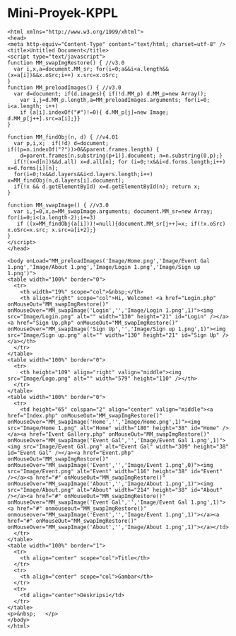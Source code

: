 # Mini-Proyek-KPPL
    
    <html xmlns="http://www.w3.org/1999/xhtml">
    <head>
    <meta http-equiv="Content-Type" content="text/html; charset=utf-8" />
    <title>Untitled Document</title>
    <script type="text/javascript">
    function MM_swapImgRestore() { //v3.0
      var i,x,a=document.MM_sr; for(i=0;a&&i<a.length&&(x=a[i])&&x.oSrc;i++) x.src=x.oSrc;
    }
    function MM_preloadImages() { //v3.0
      var d=document; if(d.images){ if(!d.MM_p) d.MM_p=new Array();
        var i,j=d.MM_p.length,a=MM_preloadImages.arguments; for(i=0; i<a.length; i++)
        if (a[i].indexOf("#")!=0){ d.MM_p[j]=new Image; d.MM_p[j++].src=a[i];}}
    }
    
    function MM_findObj(n, d) { //v4.01
      var p,i,x;  if(!d) d=document; if((p=n.indexOf("?"))>0&&parent.frames.length) {
        d=parent.frames[n.substring(p+1)].document; n=n.substring(0,p);}
      if(!(x=d[n])&&d.all) x=d.all[n]; for (i=0;!x&&i<d.forms.length;i++) x=d.forms[i][n];
      for(i=0;!x&&d.layers&&i<d.layers.length;i++) x=MM_findObj(n,d.layers[i].document);
      if(!x && d.getElementById) x=d.getElementById(n); return x;
    }
    
    function MM_swapImage() { //v3.0
      var i,j=0,x,a=MM_swapImage.arguments; document.MM_sr=new Array; for(i=0;i<(a.length-2);i+=3)
       if ((x=MM_findObj(a[i]))!=null){document.MM_sr[j++]=x; if(!x.oSrc) x.oSrc=x.src; x.src=a[i+2];}
    }
    </script>
    </head>
    
    <body onLoad="MM_preloadImages('Image/Home.png','Image/Event Gal 1.png','Image/About 1.png','Image/Login 1.png','Image/Sign up 1.png')">
    <table width="100%" border="0">
      <tr>
        <th width="19%" scope="col">&nbsp;</th>
        <th align="right" scope="col">Hi, Welcome! <a href="Login.php" onMouseOut="MM_swapImgRestore()" onMouseOver="MM_swapImage('Login','','Image/Login 1.png',1)"><img src="Image/Login.png" alt="" width="130" height="21" id="Login" /></a><a href="Sign Up.php" onMouseOut="MM_swapImgRestore()" onMouseOver="MM_swapImage('Sign Up','','Image/Sign up 1.png',1)"><img src="Image/Sign up.png" alt="" width="130" height="21" id="Sign Up" /></a></th>
      </tr>
    </table>
    <table width="100%" border="0">
      <tr>
        <th height="109" align="right" valign="middle"><img src="Image/Logo.png" alt="" width="579" height="110" /></th>
      </tr>
    </table>
    <table width="100%" border="0">
      <tr>
        <td height="65" colspan="2" align="center" valign="middle"><a href="Index.php" onMouseOut="MM_swapImgRestore()" onMouseOver="MM_swapImage('Home','','Image/Home.png',1)"><img src="Image/Home 1.png" alt="Home" width="180" height="38" id="Home" /></a><a href="Event Gallery.php" onMouseOut="MM_swapImgRestore()" onMouseOver="MM_swapImage('Event Gal','','Image/Event Gal 1.png',1)"><img src="Image/Event Gal.png" alt="Event Gal" width="309" height="38" id="Event Gal" /></a><a href="Event.php" onMouseOut="MM_swapImgRestore()" onMouseOver="MM_swapImage('Event','','Image/Event 1.png',0)"><img src="Image/Event.png" alt="Event" width="116" height="38" id="Event" /></a><a href="#" onMouseOut="MM_swapImgRestore()" onMouseOver="MM_swapImage('About','','Image/About 1.png',1)"><img src="Image/About.png" alt="About" width="214" height="38" id="About" /></a><a href="#" onMouseOut="MM_swapImgRestore()" onMouseOver="MM_swapImage('Event Gal','','Image/Event Gal 1.png',1)"><a href="#" onmouseout="MM_swapImgRestore()" onmouseover="MM_swapImage('Event','','Image/Event 1.png',1)"></a><a href="#" onMouseOut="MM_swapImgRestore()" onMouseOver="MM_swapImage('About','','Image/About 1.png',1)"></a></td>
      </tr>
    </table>
    <table width="100%" border="1">
      <tr>
        <th align="center" scope="col">Title</th>
      </tr>
      <tr>
        <th align="center" scope="col">Gambar</th>
      </tr>
      <tr>
        <td align="center">Deskripsi</td>
      </tr>
    </table>
    <p>&nbsp;	</p>
    </body>
    </html>
